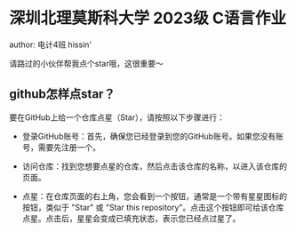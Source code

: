 # 深圳北理莫斯科大学 2023级 C语言作业

author: 电计4班 hissin'

请路过的小伙伴帮我点个star哦，这很重要～

## github怎样点star？

要在GitHub上给一个仓库点星（Star），请按照以下步骤进行：

+ 登录GitHub账号：首先，确保您已经登录到您的GitHub账号。如果您没有账号，需要先注册一个。

+ 访问仓库：找到您想要点星的仓库，然后点击该仓库的名称，以进入该仓库的页面。

+ 点星：在仓库页面的右上角，您会看到一个按钮，通常是一个带有星星图标的按钮，类似于 "Star" 或 "Star this repository"。点击这个按钮即可给该仓库点星。点击后，星星会变成已填充状态，表示您已经点过星了。
